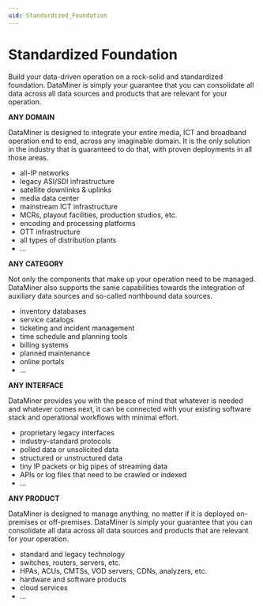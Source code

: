 ```yaml
---
uid: Standardized_Foundation
---
```


# Standardized Foundation

Build your data-driven operation on a rock-solid and standardized foundation. DataMiner is simply your guarantee that you can consolidate all data across all data sources and products that are relevant for your operation.

**ANY DOMAIN**

DataMiner is designed to integrate your entire media, ICT and broadband operation end to end, across any imaginable domain. It is the only solution in the industry that is guaranteed to do that, with proven deployments in all those areas.

- all-IP networks
- legacy ASI/SDI infrastructure
- satellite downlinks & uplinks
- media data center
- mainstream ICT infrastructure
- MCRs, playout facilities, production studios, etc.
- encoding and processing platforms
- OTT infrastructure
- all types of distribution plants
- ...

**ANY CATEGORY**

Not only the components that make up your operation need to be managed. DataMiner also supports the same capabilities towards the integration of auxiliary data sources and so-called northbound data sources.

- inventory databases
- service catalogs
- ticketing and incident management
- time schedule and planning tools
- billing systems
- planned maintenance
- online portals
- ...

**ANY INTERFACE**

DataMiner provides you with the peace of mind that whatever is needed and whatever comes next, it can be connected with your existing software stack and operational workflows with minimal effort.

- proprietary legacy interfaces
- industry-standard protocols
- polled data or unsolicited data
- structured or unstructured data
- tiny IP packets or big pipes of streaming data
- APIs or log files that need to be crawled or indexed
- ...

**ANY PRODUCT**

DataMiner is designed to manage anything, no matter if it is deployed on-premises or off-premises. DataMiner is simply your guarantee that you can consolidate all data across all data sources and products that are relevant for your operation.

- standard and legacy technology
- switches, routers, servers, etc.
- HPAs, ACUs, CMTSs, VOD servers, CDNs, analyzers, etc.
- hardware and software products
- cloud services
- ...
